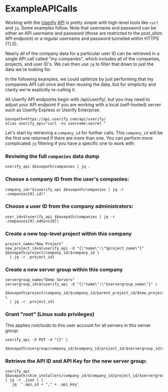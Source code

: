 # ExampleAPICalls

Working with the [Userify](https://userify.com) [API](https://postman.userify.com/) is pretty simple with high-level tools like `curl` and `jq`. Some examples follow. Note that username and password can be either an API username and password (those are restricted to the post_shim API endpoint) or a regular username and password tunneled within HTTPS (TLS).

Nearly all of the company data for a particular user ID can be retrieved in a single API call called "my companies", which includes all of the companies, projects, and user ID's. We can then use `jq` to filter that down to just the data we're looking for.

In the following examples, we could optimize by just performing that my companies API call once and then reusing the data, but for simplicity and clarity we're explicitly re-calling it.

All Userify API endpoints begin with /api/userify/, but you may need to adjust your API endpoint if you are working with a local (self-hosted) server such as Userify Express or Userify Enterprise.

```
basepath=https://api.userify.com/api/userify/
alias userify_api="curl -su username:secret "
```

Let's start by retrieving a `company_id` for further calls. This `company_id` will be the first one returned if there are more than one. You can perform more complicated `jq` filtering if you have a specific one to work with.

### Reviwing the full `companies` data dump

```
userify_api $basepath/companies | jq .
```

### Choose a company ID from the user's companies:

```
company_id="$(userify_api $basepath/companies | jq -r .companies[0].id)"
```

### Choose a user ID from the company administrators:

```
user_id=$(userify_api $basepath/companies | jq -r .companies[0].admins[0])
```

### Create a new top-level project within this company

```
project_name="New Project"
new_project_id=$(userify_api -d "{\"name\":\"$project_name\"}" $basepath/project/company_id/$company_id \
  | jq -r .project_id)
```

### Create a new server group within this company

```
servergroup_name="Demo Servers"
servergroup_id=$(userify_api -d "{\"name\":\"$servergroup_name\"}" \
  $basepath/project/company_id/$company_id/parent_project_id/$new_project_id \
  | jq -r .project_id)
```

### Grant "root" (Linux sudo privileges)

This applies root/sudo to this user account for all servers in this server group:

```
userify_api -X PUT -d "{}" \
 $basepath/usergroup/company_id/$company_id/project_id/$servergroup_id/usergroup/linux_admins/user_id/$user_id
```

### Retrieve the API ID and API Key for the new server group:

```
userify_api $basepath/shim_installers/company_id/$company_id/project_id/$servergroup_id | jq -r .json | \
   jq  '.api_id + "," + .api_key'
```
